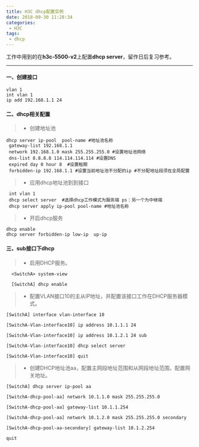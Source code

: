 ```yaml
---
title: H3C dhcp配置实例
date: 2018-09-30 11:28:34
categories:
 - H3C
tags:
 - dhcp
---
```


工作中用到的在**h3c-5500-v2**上配置**dhcp server**，留作日后复习参考。
***
#### 一、创建接口
```h3c
vlan 1 
int vlan 1
ip add 192.168.1.1 24
```
#### 二、dhcp相关配置
> * 创建地址池
```h3c
dhcp server ip-pool  pool-name #地址池名称
 gateway-list 192.168.1.1
 network 192.168.1.0 mask 255.255.255.0 #设置地址池网络
 dns-list 8.8.8.8 114.114.114.114 #设置DNS
 expired day 0 hour 8  #设置租期
 forbidden-ip 192.168.1.1 #设置当前地址池不分配的ip #不分配地址段须在全局配置
```
> * 应用dhcp地址池到到接口
``` h3c
 int vlan 1
 dhcp select server  #选择dhcp工作模式为服务端 ps：另一个为中继端
 dhcp server apply ip-pool pool-name #地址池名称
```
> * 开启dhcp服务
```h3c
dhcp enable
dhcp server forbidden-ip low-ip  up-ip 

```
#### 三、sub接口下dhcp

> * 启用DHCP服务。
``` h3c
  <SwitchA> system-view

  [SwitchA] dhcp enable
```
> * 配置VLAN接口10的主从IP地址，并配置该接口工作在DHCP服务器模式。
``` h3c
[SwitchA] interface vlan-interface 10

[SwitchA-Vlan-interface10] ip address 10.1.1.1 24

[SwitchA-Vlan-interface10] ip address 10.1.2.1 24 sub

[SwitchA-Vlan-interface10] dhcp select server

[SwitchA-Vlan-interface10] quit
```
> * 创建DHCP地址池aa，配置主网段地址范围和从网段地址范围，配置网关地址。
``` h3c
[SwitchA] dhcp server ip-pool aa

[SwitchA-dhcp-pool-aa] network 10.1.1.0 mask 255.255.255.0

[SwitchA-dhcp-pool-aa] gateway-list 10.1.1.254

[SwitchA-dhcp-pool-aa] network 10.1.2.0 mask 255.255.255.0 secondary

[SwitchA-dhcp-pool-aa-secondary] gateway-list 10.1.2.254

quit
```
